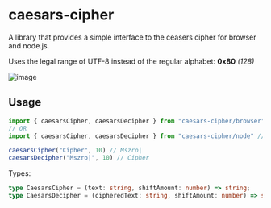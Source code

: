 # caesars-cipher
A library that provides a simple interface to the ceasers cipher for browser and node.js.

Uses the legal range of UTF-8 instead of the regular alphabet: **0x80** *(128)*

![image](https://user-images.githubusercontent.com/34271483/169030025-f58720e8-6800-4bab-921e-c1a12565b895.png)

## Usage

```ts
import { caesarsCipher, caesarsDecipher } from "caesars-cipher/browser" // For browser
// OR
import { caesarsCipher, caesarsDecipher } from "caesars-cipher/node" // For node

caesarsCipher("Cipher", 10) // Mszro|
caesarsDecipher("Mszro|", 10) // Cipher
```

Types: 
```ts
type CaesarsCipher = (text: string, shiftAmount: number) => string;
type CaesarsDecipher = (cipheredText: string, shiftAmount: number) => string;
```
